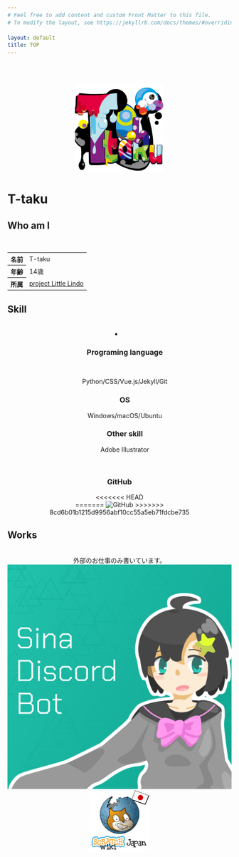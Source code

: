 ```yaml
---
# Feel free to add content and custom Front Matter to this file.
# To modify the layout, see https://jekyllrb.com/docs/themes/#overriding-theme-defaults

layout: default
title: TOP
---
```

<br><br>

<center>
<img src="img/T-taku.png" alt = "アイコン" width= "200">
</center>

# T-taku

<center>
<div class="inline"><a href="https://github.com/T-taku"><i class="fab fa-github"></i></a></div>
<div class="inline"><a href="https://twitter.com/T_taku0427"><i class="fab fa-twitter"></i></a></div>
<div class="inline"><a href="https://t-taku.jp/"><i class="far fa-window-maximize"></i></a></div>
</center>

## Who am I
<br>
<center>
<table>
  <tr>
  <th>名前</th>
    <td>T-taku</td>
  </tr>
  <tr>
  <th>年齢</th>
    <td>14歳</td>
  </tr>
  <tr>
  <th>所属</th>
    <td><a href="https://littlelindo.jp/">project Little Lindo</a></td>
  </tr>
</table>
</center>

## Skill
<br>
<center>
<li>
<ul><h3>Programing language</h3>
<br>
<p class="skills">Python/CSS/Vue.js/Jekyll/Git</p></ul>
<ul><h3>OS</h3> <p class="skills">Windows/macOS/Ubuntu</p></ul>
<ul><h3>Other skill</h3> <p class="skills">Adobe Illustrator</p></ul>
</li>
<br>
<h3>GitHub</h3>
<<<<<<< HEAD
<br>
<div class="github-card" data-github="T-taku" data-width="400" data-height="" data-theme="medium"></div>
<script src="//cdn.jsdelivr.net/github-cards/latest/widget.js"></script>
=======
<img src="https://github-profile-trophy.vercel.app/?username=T-taku&theme=nord" class="grass" alt="GitHub">
>>>>>>> 8cd6b01b1215d9956abf10cc55a5eb71fdcbe735
</center>

## Works
<br>
<center>
外部のお仕事のみ書いています。<br>
<div class="inline-2"><a href="https://sina-chan-d.com" class="n-a"><img src="img/sina.png" alt = "Sina-chan" class="works"></a></div>
<div class="inline-2"><a href="https://ja.scratch-wiki.info" class="n-a"><img src="img/Wiki.png" alt = "Japanese Scratch-Wiki" class="works"></a></div>
